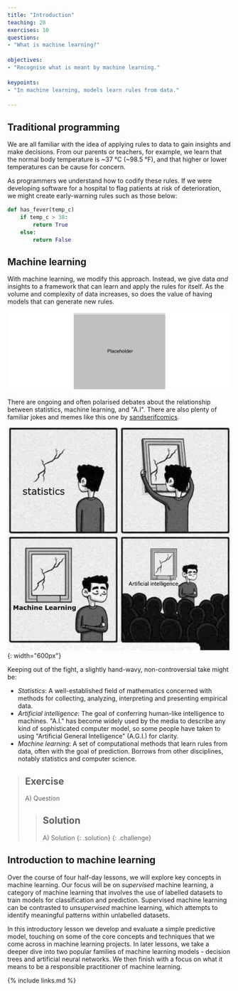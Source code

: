 ```yaml
---
title: "Introduction"
teaching: 20
exercises: 10
questions:
- "What is machine learning?"

objectives:
- "Recognise what is meant by machine learning."

keypoints:
- "In machine learning, models learn rules from data."

---
```


## Traditional programming

We are all familiar with the idea of applying rules to data to gain insights and make decisions. From our parents or teachers, for example, we learn that the normal body temperature is ~37 °C (~98.5 °F), and that higher or lower temperatures can be cause for concern.

As programmers we understand how to codify these rules. If we were developing software for a hospital to flag patients at risk of deterioration, we might create early-warning rules such as those below:

```python
def has_fever(temp_c)
    if temp_c > 38:
        return True
    else:
        return False
```

## Machine learning

With machine learning, we modify this approach. Instead, we give data _and_ insights to a framework that can learn and apply the rules for itself. As the volume and complexity of data increases, so does the value of having models that can generate new rules.

![Machine learning](../fig/placeholder.png)

There are ongoing and often polarised debates about the relationship between statistics, machine learning, and "A.I". There are also plenty of familiar jokes and memes like this one by [sandserifcomics](https://www.instagram.com/sandserifcomics/).

![Poorly fitted data](../fig/section1-fig2.jpeg){: width="600px"}

Keeping out of the fight, a slightly hand-wavy, non-controversial take might be:

- *Statistics*: A well-established field of mathematics concerned with methods for collecting, analyzing, interpreting and presenting empirical data.
- *Artificial intelligence*: The goal of conferring human-like intelligence to machines. "A.I." has become widely used by the media to describe any kind of sophisticated computer model, so some people have taken to using "Artificial General Intelligence" (A.G.I.) for clarity.
- *Machine learning*: A set of computational methods that learn rules from data, often with the goal of prediction. Borrows from other disciplines, notably statistics and computer science.

> ## Exercise
> A) Question
> 
> > ## Solution
> > A) Solution
> {: .solution}
{: .challenge}

## Introduction to machine learning

Over the course of four half-day lessons, we will explore key concepts in machine learning. Our focus will be on *supervised* machine learning, a category of machine learning that involves the use of labelled datasets to train models for classification and prediction. Supervised machine learning can be contrasted to *unsupervised* machine learning, which attempts to identify meaningful patterns within unlabelled datasets.

In this introductory lesson we develop and evaluate a simple predictive model, touching on some of the core concepts and techniques that we come across in machine learning projects. In later lessons, we take a deeper dive into two popular families of machine learning models - decision trees and artificial neural networks. We then finish with a focus on what it means to be a responsible practitioner of machine learning. 

{% include links.md %}
